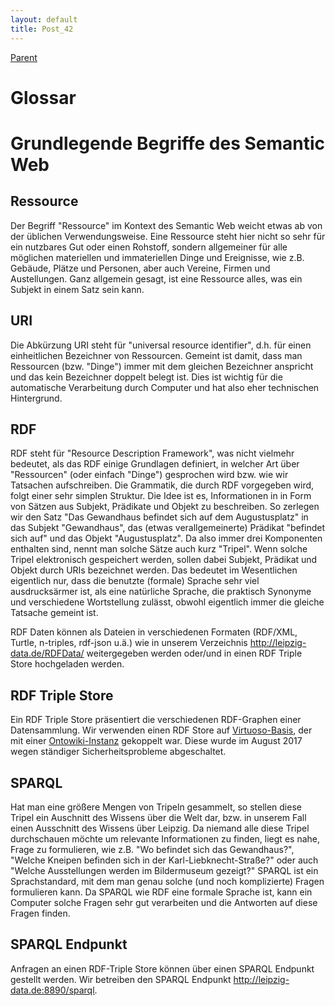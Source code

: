 ```yaml
---
layout: default
title: Post_42
---
```



[Parent](Page_0)

# Glossar

<h1>Grundlegende Begriffe des Semantic Web</h1>
<h2>Ressource</h2>
Der Begriff "Ressource" im Kontext des Semantic Web weicht etwas ab von der üblichen Verwendungsweise. Eine Ressource steht hier nicht so sehr für ein nutzbares Gut oder einen Rohstoff, sondern allgemeiner für alle möglichen materiellen und immateriellen Dinge und Ereignisse, wie z.B. Gebäude, Plätze und Personen, aber auch Vereine, Firmen und Austellungen. Ganz allgemein gesagt, ist eine Ressource alles, was ein Subjekt in einem Satz sein kann.
<h2>URI</h2>
Die Abkürzung URI steht für "universal resource identifier", d.h. für einen einheitlichen Bezeichner von Ressourcen. Gemeint ist damit, dass man Ressourcen (bzw. "Dinge") immer mit dem gleichen Bezeichner anspricht und das kein Bezeichner doppelt belegt ist. Dies ist wichtig für die automatische Verarbeitung durch Computer und hat also eher technischen Hintergrund.
<h2>RDF</h2>
RDF steht für "Resource Description Framework", was nicht vielmehr bedeutet, als das RDF einige Grundlagen definiert, in welcher Art über "Ressourcen" (oder einfach "Dinge") gesprochen wird bzw. wie wir Tatsachen aufschreiben.
Die Grammatik, die durch RDF vorgegeben wird, folgt einer sehr simplen Struktur. Die Idee ist es, Informationen in in Form von Sätzen aus Subjekt, Prädikate und Objekt zu beschreiben. So zerlegen wir den Satz "Das Gewandhaus befindet sich auf dem Augustusplatz" in das Subjekt "Gewandhaus", das (etwas verallgemeinerte) Prädikat "befindet sich auf" und das Objekt "Augustusplatz". Da also immer drei Komponenten enthalten sind, nennt man solche Sätze auch kurz "Tripel".
Wenn solche Tripel elektronisch gespeichert werden, sollen dabei Subjekt, Prädikat und Objekt durch URIs bezeichnet werden. Das bedeutet im Wesentlichen eigentlich nur, dass die benutzte (formale) Sprache sehr viel ausdrucksärmer ist, als eine natürliche Sprache, die praktisch Synonyme und verschiedene Wortstellung zulässt, obwohl eigentlich immer die gleiche Tatsache gemeint ist.

RDF Daten können als Dateien in verschiedenen Formaten (RDF/XML, Turtle, n-triples, rdf-json u.ä.) wie in unserem Verzeichnis <a href="http://leipzig-data.de/RDFData/">http://leipzig-data.de/RDFData/</a> weitergegeben werden oder/und in einen RDF Triple Store hochgeladen werden.
<h2>RDF Triple Store</h2>
Ein RDF Triple Store präsentiert die verschiedenen RDF-Graphen einer Datensammlung. Wir verwenden einen RDF Store auf <a href="https://virtuoso.openlinksw.com/">Virtuoso-Basis</a>, der mit einer <a href="http://aksw.org/Projects/OntoWiki.html">Ontowiki-Instanz</a> gekoppelt war. Diese wurde im August 2017 wegen ständiger Sicherheitsprobleme abgeschaltet.
<h2>SPARQL</h2>
Hat man eine größere Mengen von Tripeln gesammelt, so stellen diese Tripel ein Auschnitt des Wissens über die Welt dar, bzw. in unserem Fall einen Ausschnitt des Wissens über Leipzig. Da niemand alle diese Tripel durchschauen möchte um relevante Informationen zu finden, liegt es nahe, Frage zu formulieren, wie z.B. "Wo befindet sich das Gewandhaus?", "Welche Kneipen befinden sich in der Karl-Liebknecht-Straße?" oder auch "Welche Ausstellungen werden im Bildermuseum gezeigt?"
SPARQL ist ein Sprachstandard, mit dem man genau solche (und noch komplizierte) Fragen formulieren kann. Da SPARQL wie RDF eine formale Sprache ist, kann ein Computer solche Fragen sehr gut verarbeiten und die Antworten auf diese Fragen finden.
<h2>SPARQL Endpunkt</h2>
Anfragen an einen RDF-Triple Store können über einen SPARQL Endpunkt gestellt werden. Wir betreiben den SPARQL Endpunkt <a href="http://leipzig-data.de:8890/sparql">http://leipzig-data.de:8890/sparql</a>.

